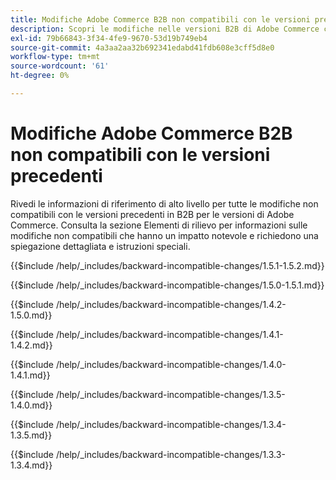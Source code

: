 ```yaml
---
title: Modifiche Adobe Commerce B2B non compatibili con le versioni precedenti
description: Scopri le modifiche nelle versioni B2B di Adobe Commerce che potrebbero richiedere l’aggiornamento del codice personalizzato.
exl-id: 79b66843-3f34-4fe9-9670-53d19b749eb4
source-git-commit: 4a3aa2aa32b692341edabd41fdb608e3cff5d8e0
workflow-type: tm+mt
source-wordcount: '61'
ht-degree: 0%

---
```


# Modifiche Adobe Commerce B2B non compatibili con le versioni precedenti

Rivedi le informazioni di riferimento di alto livello per tutte le modifiche non compatibili con le versioni precedenti in B2B per le versioni di Adobe Commerce. Consulta la sezione Elementi di rilievo per informazioni sulle modifiche non compatibili che hanno un impatto notevole e richiedono una spiegazione dettagliata e istruzioni speciali.

{{$include /help/_includes/backward-incompatible-changes/1.5.1-1.5.2.md}}

{{$include /help/_includes/backward-incompatible-changes/1.5.0-1.5.1.md}}

{{$include /help/_includes/backward-incompatible-changes/1.4.2-1.5.0.md}}

{{$include /help/_includes/backward-incompatible-changes/1.4.1-1.4.2.md}}

{{$include /help/_includes/backward-incompatible-changes/1.4.0-1.4.1.md}}

{{$include /help/_includes/backward-incompatible-changes/1.3.5-1.4.0.md}}

{{$include /help/_includes/backward-incompatible-changes/1.3.4-1.3.5.md}}

{{$include /help/_includes/backward-incompatible-changes/1.3.3-1.3.4.md}}

<!-- Last updated from includes: 2025-04-29 22:23:23 -->
